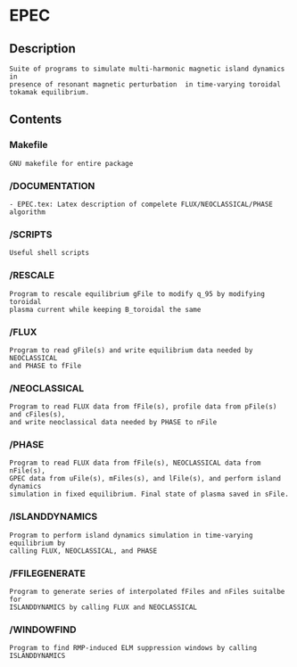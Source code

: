 # EPEC 

## Description

    Suite of programs to simulate multi-harmonic magnetic island dynamics in 
    presence of resonant magnetic perturbation  in time-varying toroidal  
    tokamak equilibrium.

## Contents

 ### Makefile
    GNU makefile for entire package
 
 ### /DOCUMENTATION
    - EPEC.tex: Latex description of compelete FLUX/NEOCLASSICAL/PHASE algorithm
 
 ### /SCRIPTS
    Useful shell scripts

 ### /RESCALE 
    Program to rescale equilibrium gFile to modify q_95 by modifying toroidal 
    plasma current while keeping B_toroidal the same

 ### /FLUX 
    Program to read gFile(s) and write equilibrium data needed by NEOCLASSICAL 
    and PHASE to fFile

 ### /NEOCLASSICAL 
    Program to read FLUX data from fFile(s), profile data from pFile(s) and cFiles(s), 
	and write neoclassical data needed by PHASE to nFile

 ### /PHASE 
    Program to read FLUX data from fFile(s), NEOCLASSICAL data from nFile(s), 
	GPEC data from uFile(s), mFiles(s), and lFile(s), and perform island dynamics 
	simulation in fixed equilibrium. Final state of plasma saved in sFile.

 ### /ISLANDDYNAMICS 
    Program to perform island dynamics simulation in time-varying equilibrium by 
	calling FLUX, NEOCLASSICAL, and PHASE
	
 ### /FFILEGENERATE
    Program to generate series of interpolated fFiles and nFiles suitalbe for
	ISLANDDYNAMICS by calling FLUX and NEOCLASSICAL	

 ### /WINDOWFIND
    Program to find RMP-induced ELM suppression windows by calling ISLANDDYNAMICS

		
